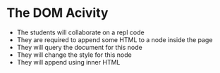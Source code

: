 # The DOM Acivity

- The students will collaborate on a repl code
- They are required to append some HTML to a node inside the page
- They will query the document for this node
- They will change the style for this node
- They will append using inner HTML
